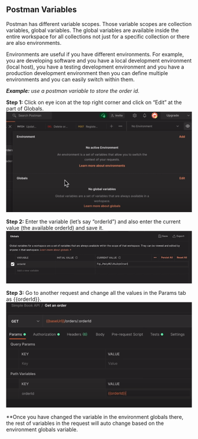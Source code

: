 ## Postman Variables

Postman has different variable scopes. Those variable scopes are collection variables, global variables. The global variables are available inside the entire workspace for all collections not just for a specific collection or there are also environments.<br/>

Environments are useful if you have different environments. For example, you are developing software and you have a local development environment (local host), you have a testing development environment and you have a production development environment then you can define multiple environments and you can easily switch within them. <br/>


**_Example:_** _use a postman variable to store the order id._


**Step 1:** Click on eye icon at the top right corner and click on “Edit” at the part of Globals.<br/>
![PV_Step1.png](https://github.com/lmx97/Postman_Beginners_Tutorial/blob/main/image/Postman_Variables/PV_Step1.png)<br/>


**Step 2:** Enter the variable (let’s say “orderId”) and also enter the current value (the available orderId) and save it.<br/>
![PV_Step2.png](https://github.com/lmx97/Postman_Beginners_Tutorial/blob/main/image/Postman_Variables/PV_Step2.png)<br/>


**Step 3:** Go to another request and change all the values in the Params tab as {{orderId}}.<br/>
![PV_Step3.png](https://github.com/lmx97/Postman_Beginners_Tutorial/blob/main/image/Postman_Variables/PV_Step3.png)<br/>


**Once you have changed the variable in the environment globals there, the rest of variables in the request will auto change based on the environment globals variable. 
